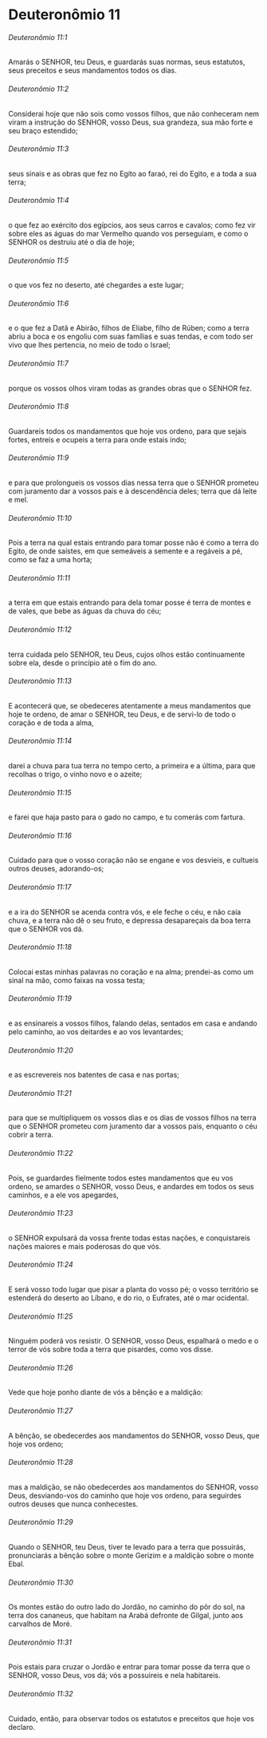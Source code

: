 # Deuteronômio 11

###### Deuteronômio 11:1

Amarás o SENHOR, teu Deus, e guardarás suas normas, seus estatutos, seus preceitos e seus mandamentos todos os dias.

###### Deuteronômio 11:2

Considerai hoje que não sois como vossos filhos, que não conheceram nem viram a instrução do SENHOR, vosso Deus, sua grandeza, sua mão forte e seu braço estendido;

###### Deuteronômio 11:3

seus sinais e as obras que fez no Egito ao faraó, rei do Egito, e a toda a sua terra;

###### Deuteronômio 11:4

o que fez ao exército dos egípcios, aos seus carros e cavalos; como fez vir sobre eles as águas do mar Vermelho quando vos perseguiam, e como o SENHOR os destruiu até o dia de hoje;

###### Deuteronômio 11:5

o que vos fez no deserto, até chegardes a este lugar;

###### Deuteronômio 11:6

e o que fez a Datã e Abirão, filhos de Eliabe, filho de Rúben; como a terra abriu a boca e os engoliu com suas famílias e suas tendas, e com todo ser vivo que lhes pertencia, no meio de todo o Israel;

###### Deuteronômio 11:7

porque os vossos olhos viram todas as grandes obras que o SENHOR fez.

###### Deuteronômio 11:8

Guardareis todos os mandamentos que hoje vos ordeno, para que sejais fortes, entreis e ocupeis a terra para onde estais indo;

###### Deuteronômio 11:9

e para que prolongueis os vossos dias nessa terra que o SENHOR prometeu com juramento dar a vossos pais e à descendência deles; terra que dá leite e mel.

###### Deuteronômio 11:10

Pois a terra na qual estais entrando para tomar posse não é como a terra do Egito, de onde saístes, em que semeáveis a semente e a regáveis a pé, como se faz a uma horta;

###### Deuteronômio 11:11

a terra em que estais entrando para dela tomar posse é terra de montes e de vales, que bebe as águas da chuva do céu;

###### Deuteronômio 11:12

terra cuidada pelo SENHOR, teu Deus, cujos olhos estão continuamente sobre ela, desde o princípio até o fim do ano.

###### Deuteronômio 11:13

E acontecerá que, se obedeceres atentamente a meus mandamentos que hoje te ordeno, de amar o SENHOR, teu Deus, e de servi-lo de todo o coração e de toda a alma,

###### Deuteronômio 11:14

darei a chuva para tua terra no tempo certo, a primeira e a última, para que recolhas o trigo, o vinho novo e o azeite;

###### Deuteronômio 11:15

e farei que haja pasto para o gado no campo, e tu comerás com fartura.

###### Deuteronômio 11:16

Cuidado para que o vosso coração não se engane e vos desvieis, e cultueis outros deuses, adorando-os;

###### Deuteronômio 11:17

e a ira do SENHOR se acenda contra vós, e ele feche o céu, e não caia chuva, e a terra não dê o seu fruto, e depressa desapareçais da boa terra que o SENHOR vos dá.

###### Deuteronômio 11:18

Colocai estas minhas palavras no coração e na alma; prendei-as como um sinal na mão, como faixas na vossa testa;

###### Deuteronômio 11:19

e as ensinareis a vossos filhos, falando delas, sentados em casa e andando pelo caminho, ao vos deitardes e ao vos levantardes;

###### Deuteronômio 11:20

e as escrevereis nos batentes de casa e nas portas;

###### Deuteronômio 11:21

para que se multipliquem os vossos dias e os dias de vossos filhos na terra que o SENHOR prometeu com juramento dar a vossos pais, enquanto o céu cobrir a terra.

###### Deuteronômio 11:22

Pois, se guardardes fielmente todos estes mandamentos que eu vos ordeno, se amardes o SENHOR, vosso Deus, e andardes em todos os seus caminhos, e a ele vos apegardes,

###### Deuteronômio 11:23

o SENHOR expulsará da vossa frente todas estas nações, e conquistareis nações maiores e mais poderosas do que vós.

###### Deuteronômio 11:24

E será vosso todo lugar que pisar a planta do vosso pé; o vosso território se estenderá do deserto ao Líbano, e do rio, o Eufrates, até o mar ocidental.

###### Deuteronômio 11:25

Ninguém poderá vos resistir. O SENHOR, vosso Deus, espalhará o medo e o terror de vós sobre toda a terra que pisardes, como vos disse.

###### Deuteronômio 11:26

Vede que hoje ponho diante de vós a bênção e a maldição:

###### Deuteronômio 11:27

A bênção, se obedecerdes aos mandamentos do SENHOR, vosso Deus, que hoje vos ordeno;

###### Deuteronômio 11:28

mas a maldição, se não obedecerdes aos mandamentos do SENHOR, vosso Deus, desviando-vos do caminho que hoje vos ordeno, para seguirdes outros deuses que nunca conhecestes.

###### Deuteronômio 11:29

Quando o SENHOR, teu Deus, tiver te levado para a terra que possuirás, pronunciarás a bênção sobre o monte Gerizim e a maldição sobre o monte Ebal.

###### Deuteronômio 11:30

Os montes estão do outro lado do Jordão, no caminho do pôr do sol, na terra dos cananeus, que habitam na Arabá defronte de Gilgal, junto aos carvalhos de Moré.

###### Deuteronômio 11:31

Pois estais para cruzar o Jordão e entrar para tomar posse da terra que o SENHOR, vosso Deus, vos dá; vós a possuireis e nela habitareis.

###### Deuteronômio 11:32

Cuidado, então, para observar todos os estatutos e preceitos que hoje vos declaro.

